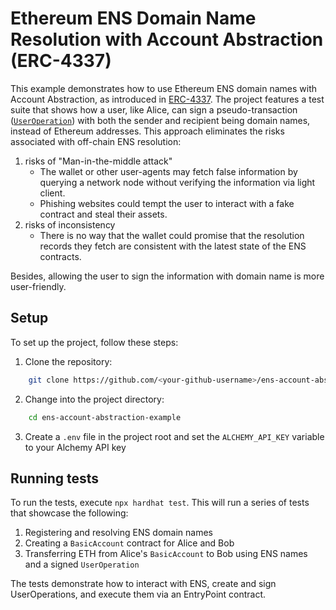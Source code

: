 # Ethereum ENS Domain Name Resolution with Account Abstraction (ERC-4337)

This example demonstrates how to use Ethereum ENS domain names with Account Abstraction, as introduced in [ERC-4337](https://eips.ethereum.org/EIPS/eip-4337). The project features a test suite that shows how a user, like Alice, can sign a pseudo-transaction ([`UserOperation`](contracts/IAccount.sol)) with both the sender and recipient being domain names, instead of Ethereum addresses. This approach eliminates the risks associated with off-chain ENS resolution:

1. risks of "Man-in-the-middle attack"
    - The wallet or other user-agents may fetch false information by querying a network node without verifying the information via light client.
    - Phishing websites could tempt the user to interact with a fake contract and steal their assets.
2. risks of inconsistency
    - There is no way that the wallet could promise that the resolution records they fetch are consistent with the latest state of the ENS contracts. 

Besides, allowing the user to sign the information with domain name is more user-friendly.

## Setup

To set up the project, follow these steps:

1. Clone the repository:

```bash
    git clone https://github.com/<your-github-username>/ens-account-abstraction-example.git
```

2. Change into the project directory:

```bash
    cd ens-account-abstraction-example
```

3. Create a `.env` file in the project root and set the `ALCHEMY_API_KEY` variable to your Alchemy API key

## Running tests

To run the tests, execute `npx hardhat test`. This will run a series of tests that showcase the following:

1. Registering and resolving ENS domain names
2. Creating a `BasicAccount` contract for Alice and Bob
3. Transferring ETH from Alice's `BasicAccount` to Bob using ENS names and a signed `UserOperation`

The tests demonstrate how to interact with ENS, create and sign UserOperations, and execute them via an EntryPoint contract.

